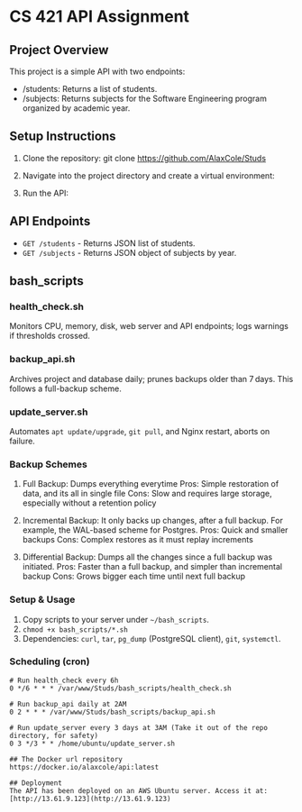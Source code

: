 # CS 421 API Assignment

## Project Overview
This project is a simple API with two endpoints:
- /students: Returns a list of students.
- /subjects: Returns subjects for the Software Engineering program organized by academic year.

## Setup Instructions
1. Clone the repository:
   git clone https://github.com/AlaxCole/Studs

2. Navigate into the project directory and create a virtual environment:

3. Run the API:
   
## API Endpoints
- `GET /students` - Returns JSON list of students.
- `GET /subjects` - Returns JSON object of subjects by year.

## bash_scripts

### health_check.sh  
Monitors CPU, memory, disk, web server and API endpoints; logs warnings if thresholds crossed.

### backup_api.sh  
Archives project and database daily; prunes backups older than 7 days. This follows a full-backup scheme.

### update_server.sh  
Automates `apt update/upgrade`, `git pull`, and Nginx restart, aborts on failure.

### Backup Schemes
1. Full Backup: Dumps everything everytime
Pros: Simple restoration of data, and its all in single file
Cons: Slow and requires large storage, especially without a retention policy

2. Incremental Backup: It only backs up changes, after a full backup. For example, the WAL-based scheme for Postgres.
Pros: Quick and smaller backups
Cons: Complex restores as it must replay increments

3. Differential Backup: Dumps all the changes since a full backup was initiated.
Pros: Faster than a full backup, and simpler than incremental backup
Cons: Grows bigger each time until next full backup
 
### Setup & Usage  
1. Copy scripts to your server under `~/bash_scripts`.  
2. `chmod +x bash_scripts/*.sh`  
3. Dependencies: `curl`, `tar`, `pg_dump` (PostgreSQL client), `git`, `systemctl`.

### Scheduling (cron)
```cron
# Run health_check every 6h
0 */6 * * * /var/www/Studs/bash_scripts/health_check.sh

# Run backup_api daily at 2AM
0 2 * * * /var/www/Studs/bash_scripts/backup_api.sh

# Run update_server every 3 days at 3AM (Take it out of the repo directory, for safety)
0 3 */3 * * /home/ubuntu/update_server.sh

## The Docker url repository
https://docker.io/alaxcole/api:latest

## Deployment
The API has been deployed on an AWS Ubuntu server. Access it at: [http://13.61.9.123](http://13.61.9.123)


